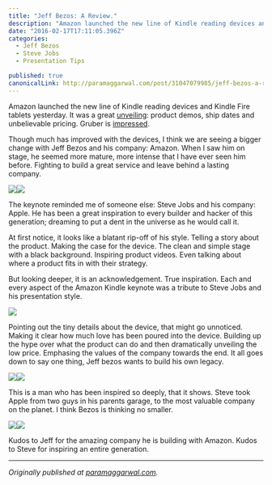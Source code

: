 ```yaml
---
title: "Jeff Bezos: A Review."
description: "Amazon launched the new line of Kindle reading devices and Kindle Fire tablets yesterday. It was a great unveiling: product demos, ship dates and unbelievable pricing. Gruber is impressed. Though…"
date: "2016-02-17T17:11:05.396Z"
categories: 
  - Jeff Bezos
  - Steve Jobs
  - Presentation Tips

published: true
canonicalLink: http://paramaggarwal.com/post/31047079985/jeff-bezos-a-review
---
```


Amazon launched the new line of Kindle reading devices and Kindle Fire tablets yesterday. It was a great [unveiling](https://www.youtube.com/watch?v=VYi1jZXz9Kg): product demos, ship dates and unbelievable pricing. Gruber is [impressed](http://daringfireball.net/linked/2012/09/06/amazon-event).

Though much has improved with the devices, I think we are seeing a bigger change with Jeff Bezos and his company: Amazon. When I saw him on stage, he seemed more mature, more intense that I have ever seen him before. Fighting to build a great service and leave behind a lasting company.

![](./asset-1.jpg)![](./asset-2.jpg)

The keynote reminded me of someone else: Steve Jobs and his company: Apple. He has been a great inspiration to every builder and hacker of this generation; dreaming to put a dent in the universe as he would call it.

At first notice, it looks like a blatant rip-off of his style. Telling a story about the product. Making the case for the device. The clean and simple stage with a black background. Inspiring product videos. Even talking about where a product fits in with their strategy.

But looking deeper, it is an acknowledgement. True inspiration. Each and every aspect of the Amazon Kindle keynote was a tribute to Steve Jobs and his presentation style.

![](./asset-3.jpg)

Pointing out the tiny details about the device, that might go unnoticed. Making it clear how much love has been poured into the device. Building up the hype over what the product can do and then dramatically unveiling the low price. Emphasing the values of the company towards the end. It all goes down to say one thing, Jeff bezos wants to build his own legacy.

![](./asset-4.jpg)![](./asset-5.jpg)

This is a man who has been inspired so deeply, that it shows. Steve took Apple from two guys in his parents garage, to the most valuable company on the planet. I think Bezos is thinking no smaller.

![](./asset-6.jpg)![](./asset-7.jpg)

Kudos to Jeff for the amazing company he is building with Amazon. Kudos to Steve for inspiring an entire generation.

---

_Originally published at_ [_paramaggarwal.com_](http://paramaggarwal.com/post/31047079985/jeff-bezos-a-review)_._
